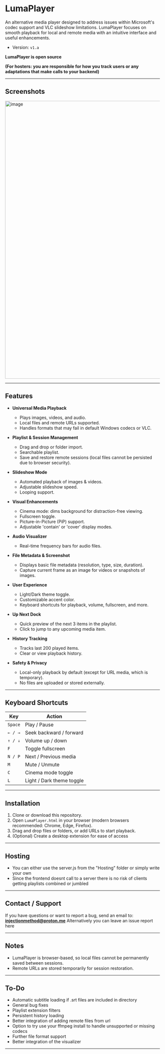 # LumaPlayer

An alternative media player designed to address issues within Microsoft's codec support and VLC slideshow limitations. LumaPlayer focuses on smooth playback for local and remote media with an intuitive interface and useful enhancements.

- Version: `v1.a`

**LumaPlayer is open source**

**(For hosters: you are responsible for how you track users or any adaptations that make calls to your backend)**

---

## Screenshots


<img width="1221" height="905" alt="image" src="https://github.com/user-attachments/assets/a7a621aa-c7cf-4aab-8a2e-511cc0e51f0c" />

---

## Features

- **Universal Media Playback**
  - Plays images, videos, and audio.
  - Local files and remote URLs supported.
  - Handles formats that may fail in default Windows codecs or VLC.

- **Playlist & Session Management**
  - Drag and drop or folder import.
  - Searchable playlist.
  - Save and restore remote sessions (local files cannot be persisted due to browser security).

- **Slideshow Mode**
  - Automated playback of images & videos.
  - Adjustable slideshow speed.
  - Looping support.

- **Visual Enhancements**
  - Cinema mode: dims background for distraction-free viewing.
  - Fullscreen toggle.
  - Picture-in-Picture (PiP) support.
  - Adjustable 'contain' or 'cover' display modes.

- **Audio Visualizer**
  - Real-time frequency bars for audio files.

- **File Metadata & Screenshot**
  - Displays basic file metadata (resolution, type, size, duration).
  - Capture current frame as an image for videos or snapshots of images.

- **User Experience**
  - Light/Dark theme toggle.
  - Customizable accent color.
  - Keyboard shortcuts for playback, volume, fullscreen, and more.

- **Up Next Dock**
  - Quick preview of the next 3 items in the playlist.
  - Click to jump to any upcoming media item.

- **History Tracking**
  - Tracks last 200 played items.
  - Clear or view playback history.

- **Safety & Privacy**
  - Local-only playback by default (except for URL media, which is temporary).
  - No files are uploaded or stored externally.

---

## Keyboard Shortcuts

| Key       | Action                          |
|-----------|--------------------------------|
| `Space`   | Play / Pause                   |
| `← / →`   | Seek backward / forward        |
| `↑ / ↓`   | Volume up / down               |
| `F`       | Toggle fullscreen              |
| `N / P`   | Next / Previous media          |
| `M`       | Mute / Unmute                  |
| `C`       | Cinema mode toggle             |
| `L`       | Light / Dark theme toggle      |

---

## Installation

1. Clone or download this repository.
2. Open `LumaPlayer.html` in your browser (modern browsers recommended: Chrome, Edge, Firefox).
3. Drag and drop files or folders, or add URLs to start playback.
4. (Optional) Create a desktop extension for ease of access

---

## Hosting

- You can either use the server.js from the "Hosting" folder or simply write your own
- Since the frontend doesnt call to a server there is no risk of clients getting playlists combined or jumbled

---

## Contact / Support

If you have questions or want to report a bug, send an email to:  
**injectionmethod@proton.me**
Alternatively you can leave an issue report here

---

## Notes

- LumaPlayer is browser-based, so local files cannot be permanently saved between sessions.
- Remote URLs are stored temporarily for session restoration.

---

## To-Do

- Automatic subtitle loading if .srt files are included in directory
- General bug fixes
- Playlist extension filters
- Persistent history loading
- Better integration of adding remote files from url
- Option to try use your ffmpeg install to handle unsupported or missing codecs
- Further file format support
- Better integration of the visualizer

---

